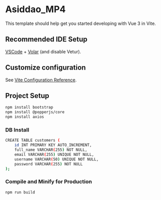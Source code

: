 # Asiddao_MP4

This template should help get you started developing with Vue 3 in Vite.

## Recommended IDE Setup

[VSCode](https://code.visualstudio.com/) + [Volar](https://marketplace.visualstudio.com/items?itemName=Vue.volar) (and disable Vetur).

## Customize configuration

See [Vite Configuration Reference](https://vitejs.dev/config/).

## Project Setup

```sh
npm install bootstrap
npm install @popperjs/core
npm install axios
```

### DB Install

```sh
CREATE TABLE customers (
    id INT PRIMARY KEY AUTO_INCREMENT,
    full_name VARCHAR(255) NOT NULL,
    email VARCHAR(255) UNIQUE NOT NULL,
    username VARCHAR(50) UNIQUE NOT NULL,
    password VARCHAR(255) NOT NULL
);
```

### Compile and Minify for Production

```sh
npm run build
```
